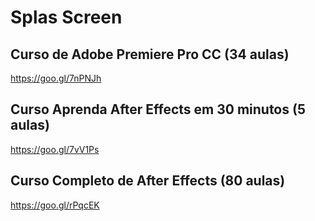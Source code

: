 






# Splas Screen 

## Curso de Adobe Premiere Pro CC (34 aulas)
https://goo.gl/7nPNJh

## Curso Aprenda After Effects em 30 minutos (5 aulas)
https://goo.gl/7vV1Ps

## Curso Completo de After Effects (80 aulas)
https://goo.gl/rPqcEK